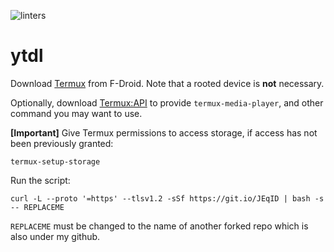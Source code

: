 ![linters](https://github.com/nth10sd/ytdl/workflows/linters/badge.svg)

# ytdl

Download [Termux](https://f-droid.org/en/packages/com.termux/) from F-Droid. Note that a rooted device is **not** necessary.


Optionally, download [Termux:API](https://f-droid.org/packages/com.termux.api/) to provide `termux-media-player`, and other command you may want to use.
    

**\[Important\]** Give Termux permissions to access storage, if access has not been previously granted:

`termux-setup-storage`

Run the script:

`curl -L --proto '=https' --tlsv1.2 -sSf https://git.io/JEqID | bash -s -- REPLACEME`

`REPLACEME` must be changed to the name of another forked repo which is also under my github.
